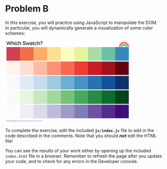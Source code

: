 # Problem B

In this exercise, you will practice using JavaScript to manipulate the DOM. In particular, you will dynamically generate a visualization of some color schemes:

![Example completed exercise](img/example-solution.png)

To complete the exercise, edit the included **`js/index.js`** file to add in the code described in the comments. Note that you should ___not___ edit the HTML file!

You can see the results of your work either by opening up the included `index.html` file in a browser. Remember to refresh the page after you update your code, and to check for any errors in the Developer console.
